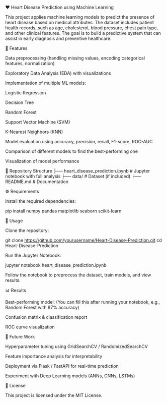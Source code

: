 ❤️ Heart Disease Prediction using Machine Learning

This project applies machine learning models to predict the presence of heart disease based on medical attributes. The dataset includes patient health records, such as age, cholesterol, blood pressure, chest pain type, and other clinical features. The goal is to build a predictive system that can assist in early diagnosis and preventive healthcare.

📌 Features

Data preprocessing (handling missing values, encoding categorical features, normalization)

Exploratory Data Analysis (EDA) with visualizations

Implementation of multiple ML models:

Logistic Regression

Decision Tree

Random Forest

Support Vector Machine (SVM)

K-Nearest Neighbors (KNN)

Model evaluation using accuracy, precision, recall, F1-score, ROC-AUC

Comparison of different models to find the best-performing one

Visualization of model performance

📂 Repository Structure
├── heart_disease_prediction.ipynb   # Jupyter notebook with full analysis
├── data/                            # Dataset (if included)
├── README.md                        # Documentation

⚙️ Requirements

Install the required dependencies:

pip install numpy pandas matplotlib seaborn scikit-learn

🚀 Usage

Clone the repository:

git clone https://github.com/yourusername/Heart-Disease-Prediction.git
cd Heart-Disease-Prediction


Run the Jupyter Notebook:

jupyter notebook heart_disease_prediction.ipynb


Follow the notebook to preprocess the dataset, train models, and view results.

📊 Results

Best-performing model: (You can fill this after running your notebook, e.g., Random Forest with 87% accuracy)

Confusion matrix & classification report

ROC curve visualization

🔮 Future Work

Hyperparameter tuning using GridSearchCV / RandomizedSearchCV

Feature importance analysis for interpretability

Deployment via Flask / FastAPI for real-time prediction

Experiment with Deep Learning models (ANNs, CNNs, LSTMs)

📄 License

This project is licensed under the MIT License.
